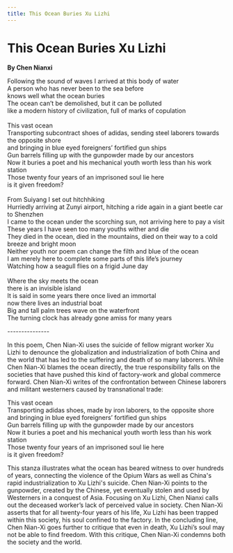 ```yaml
---
title: This Ocean Buries Xu Lizhi
---
```

# This Ocean Buries Xu Lizhi
**By Chen Nianxi**

Following the sound of waves I arrived at this body of water <br />
A person who has never been to the sea before<br />
knows well what the ocean buries<br />
The ocean can’t be demolished, but it can be polluted<br />
like a modern history of civilization, full of marks of copulation<br />
<br />
This vast ocean<br />
Transporting subcontract shoes of adidas, sending steel laborers towards the opposite shore<br />
and bringing in blue eyed foreigners’ fortified gun ships<br />
Gun barrels filling up with the gunpowder made by our ancestors <br />
Now it buries a poet and his mechanical youth worth less than his work station<br />
Those twenty four years of an imprisoned soul lie here<br />
is it given freedom?<br />
<br />
From Suiyang I set out hitchhiking <br />
Hurriedly arriving at Zunyi airport, hitching a ride again in a giant beetle car to Shenzhen<br />
I came to the ocean under the scorching sun, not arriving here to pay a visit<br />
These years I have seen too many youths wither and die<br />
They died in the ocean, died in the mountains, died on their way to a cold breeze and bright moon<br />
Neither youth nor poem can change the filth and blue of the ocean<br />
I am merely here to complete some parts of this life’s journey<br />
Watching how a seagull flies on a frigid June day<br />
<br />
Where the sky meets the ocean<br />
there is an invisible island<br />
It is said in some years there once lived an immortal <br />
now there lives an industrial boat<br />
Big and tall palm trees wave on the waterfront<br />
The turning clock has already gone amiss for many years<br />

---------------<br />

In this poem, Chen Nian-Xi uses the suicide of fellow migrant worker Xu Lizhi to denounce the globalization and industrialization of both China and the world that has led to the suffering and death of so many laborers. While Chen Nian-Xi blames the ocean directly, the true responsibility falls on the societies that have pushed this kind of factory-work and global commerce forward. Chen Nian-Xi writes of the confrontation between Chinese laborers and militant westerners caused by transnational trade:

This vast ocean<br />
Transporting adidas shoes, made by iron laborers, to the opposite shore<br />
and bringing in blue eyed foreigners’ fortified gun ships<br />
Gun barrels filling up with the gunpowder made by our ancestors <br />
Now it buries a poet and his mechanical youth worth less than his work station<br />
Those twenty four years of an imprisoned soul lie here<br />
is it given freedom?<br />

This stanza illustrates what the ocean has beared witness to over hundreds of years, connecting the violence of the Opium Wars as well as China's rapid industrialization to Xu Lizhi's suicide. Chen Nian-Xi points to the gunpowder, created by the Chinese, yet eventually stolen and used  by Westerners in a conquest of Asia. Focusing on Xu Lizhi, Chen Nianxi calls out the deceased worker’s lack of perceived value in society. Chen Nian-Xi asserts that for all twenty-four years of his life, Xu Lizhi has been trapped within this society, his soul confined to the factory. In the concluding line, Chen Nian-Xi goes further to critique that even in death, Xu Lizhi’s soul may not be able to find freedom. With this critique, Chen Nian-Xi condemns both the society and the world.

